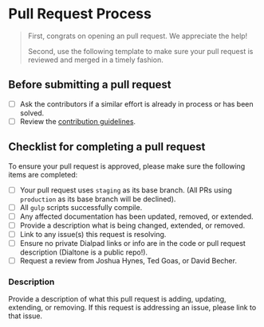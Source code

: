 # Pull Request Process

> First, congrats on opening an pull request. We appreciate the help!
> 
> Second, use the following template to make sure your pull request is reviewed and merged in a timely fashion.

## Before submitting a pull request

 - [ ] Ask the contributors if a similar effort is already in process or has been solved.
 - [ ] Review the [contribution guidelines](https://github.com/dialpad/dialtone/blob/staging/.github/CONTRIBUTING.md).
 
## Checklist for completing a pull request

To ensure your pull request is approved, please make sure the following items are completed: 

 - [ ] Your pull request uses `staging` as its base branch. (All PRs using `production` as its base branch will be declined).
 - [ ] All `gulp` scripts successfully compile.
 - [ ] Any affected documentation has been updated, removed, or extended.
 - [ ] Provide a description what is being changed, extended, or removed.
 - [ ] Link to any issue(s) this request is resolving.
 - [ ] Ensure no private Dialpad links or info are in the code or pull request description (Dialtone is a public repo!).
 - [ ] Request a review from Joshua Hynes, Ted Goas, or David Becher.

### Description
Provide a description of what this pull request is adding, updating, extending, or removing. If this request is addressing an issue, please link to that issue.
